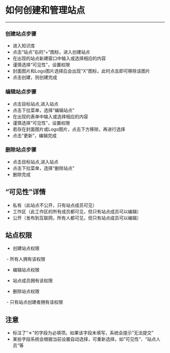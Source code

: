 
# 如何创建和管理站点
***


### 创建站点步骤 


- 进入知识库
- 点击“站点”右的“+”图标，进入创建站点
- 在出现的站点新建窗口中输入或选择相应的内容
- 谨慎选择“可见性”，设置权限
- 封面图片和Logo图片选择后会出现"X"图标，此时点击即可移除该图片
- 点击创建，则创建完成



### 编辑站点步骤

- 点击目标站点,进入站点
- 点击下拉菜单，选择“编辑站点”
- 在出现的表单中输入或选择相应的内容
- 谨慎选择“可见性”，设置权限
- 若存在封面图片或Logo图片，点击下方移除，再进行选择
- 点击“更新”，编辑完成



### 删除站点步骤 
- 点击目标站点,进入站点
- 点击下拉菜单，选择“删除站点”
- 删除完成

## “可见性”详情
- 私有（此站点不公开，只有站点成员可见） 
- 工作区（此工作区的所有成员都可见，但只有站点成员可以编辑） 
- 公开（发布到互联网，所有人都可见，但只有站点成员可以编辑） 

## 站点权限 
- 创建站点权限

  - 所有人拥有该权限 
- 编辑站点权限
 
 - 站点成员拥有该权限 
- 删除站点权限

  - 只有站点创建者拥有该权限 
  
## 注意 
- 标注了“＊”的字段为必填项。如果该字段未填写，系统会提示”无法提交"
- 某些字段系统会根据当前设置自动选择，可重新选择，如“可见性”、“站点人员”等


